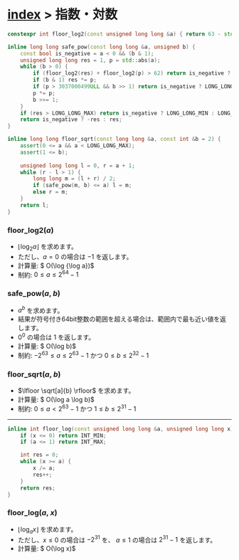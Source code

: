 # [index](index.md) > 指数・対数

```cpp
constexpr int floor_log2(const unsigned long long &a) { return 63 - std::countl_zero(a); }

inline long long safe_pow(const long long &a, unsigned b) {
    const bool is_negative = a < 0 && (b & 1);
    unsigned long long res = 1, p = std::abs(a);
    while (b > 0) {
        if (floor_log2(res) + floor_log2(p) > 62) return is_negative ? LONG_LONG_MIN : LONG_LONG_MAX;
        if (b & 1) res *= p;
        if (p > 3037000499ULL && b >> 1) return is_negative ? LONG_LONG_MIN : LONG_LONG_MAX;
        p *= p;
        b >>= 1;
    }
    if (res > LONG_LONG_MAX) return is_negative ? LONG_LONG_MIN : LONG_LONG_MAX;
    return is_negative ? -res : res;
}

inline long long floor_sqrt(const long long &a, const int &b = 2) {
    assert(0 <= a && a < LONG_LONG_MAX);
    assert(1 <= b);
    
    unsigned long long l = 0, r = a + 1;
    while (r - l > 1) {
        long long m = (l + r) / 2;
        if (safe_pow(m, b) <= a) l = m;
        else r = m;
    }
    return l;
}
```

### floor_log2($a$)

- $\lfloor \log_2 a \rfloor$ を求めます。
- ただし、$a = 0$ の場合は $-1$ を返します。
- 計算量: $ O(\log {\log a})$
- 制約: $0 \leq a \leq 2^{64}-1$

### safe_pow($a$, $b$)

- $a^b$ を求めます。
- 結果が符号付き64bit整数の範囲を超える場合は、範囲内で最も近い値を返します。
- $0^0$ の場合は $1$ を返します。
- 計算量: $ O(\log b)$
- 制約: $-2^{63} \leq a \leq 2^{63}-1$ かつ $0 \leq b \leq 2^{32}-1$

### floor_sqrt($a$, $b$)

- $\lfloor \sqrt[a]{b} \rfloor$ を求めます。
- 計算量: $ O(\log a \log b)$
- 制約: $0 \leq a < 2^{63}-1$ かつ $1 \leq b \leq 2^{31}-1$

---

```cpp
inline int floor_log(const unsigned long long &a, unsigned long long x) {
    if (x <= 0) return INT_MIN;
    if (a <= 1) return INT_MAX;

    int res = 0;
    while (x >= a) {
        x /= a;
        res++;
    }
    return res;
}
```

### floor_log($a$, $x$)

- $\lfloor \log_a x \rfloor$ を求めます。
- ただし、$x \leq 0$ の場合は $-2^{31}$ を、 $a \leq 1$ の場合は $2^{31}-1$ を返します。
- 計算量: $ O(\log x)$